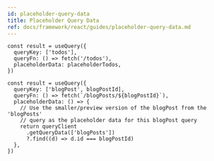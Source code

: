 ```yaml
---
id: placeholder-query-data
title: Placeholder Query Data
ref: docs/framework/react/guides/placeholder-query-data.md
---
```


[//]: # 'ExampleValue'

```tsx
const result = useQuery({
  queryKey: ['todos'],
  queryFn: () => fetch('/todos'),
  placeholderData: placeholderTodos,
})
```

[//]: # 'ExampleValue'
[//]: # 'Memoization'
[//]: # 'Memoization'
[//]: # 'ExampleCache'

```tsx
const result = useQuery({
  queryKey: ['blogPost', blogPostId],
  queryFn: () => fetch(`/blogPosts/${blogPostId}`),
  placeholderData: () => {
    // Use the smaller/preview version of the blogPost from the 'blogPosts'
    // query as the placeholder data for this blogPost query
    return queryClient
      .getQueryData(['blogPosts'])
      ?.find((d) => d.id === blogPostId)
  },
})
```

[//]: # 'ExampleCache'
[//]: # 'Materials'
[//]: # 'Materials'
